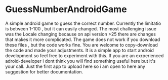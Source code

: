# GuessNumberAndroidGame
A simple android game to guess the correct number.
Currently the limitatio is between 1-100 , but it can easily changed.
The most challenging issue was the Locale changing because on api version >25 there are changes that makes it more complicated.
The game does not work if you download these files , but the code works fine.
You are welcome to copy-download the code and made your adjustments.
It is a simple app to start android development so feel free to experiment with this.
If you are an exrperienced adroid-developer i dont think you will find something useful here but it's your call.
Just the first app to upload here so i am open to here any suggestion for better documentation.
